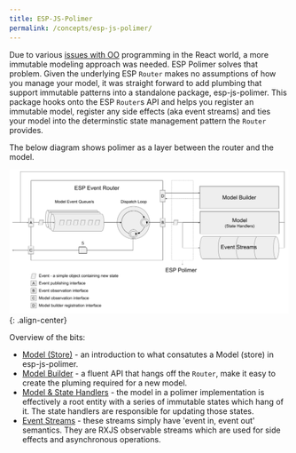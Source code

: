 ```yaml
---
title: ESP-JS-Polimer
permalink: /concepts/esp-js-polimer/
---
```


Due to various [issues with OO](../01-esp-js/04-oo-modeling.md#oo-woes) programming in the React world, a more immutable modeling approach was needed. 
ESP Polimer solves that problem. 
Given the underlying ESP `Router` makes no assumptions of how you manage your model, it was straight forward to add plumbing that support immutable patterns into a standalone package, esp-js-polimer.
This package hooks onto the ESP `Router`s API and helps you register an immutable model, register any side effects (aka event streams) and ties your model into the determinstic state management pattern the `Router` provides. 

The below diagram shows polimer as a layer between the router and the model.

![](../../../images/gslides-polimer-overview.png){: .align-center}

Overview of the bits:
* [Model (Store)](./02-model-store.md) - an introduction to what consatutes a Model (store) in esp-js-polimer.
* [Model Builder](./02-model-builder.md) - a fluent API that hangs off the `Router`, make it easy to create the pluming required for a new model.
* [Model & State Handlers](./03-state-handlers.md) - the model in a polimer implementation is effectively a root entity with a series of immutable states which hang of it. 
  The state handlers are responsible for updating those states.
* [Event Streams](./04-event-streams.md) - these streams simply have 'event in, event out' semantics. 
  They are RXJS observable streams which are used for side effects and asynchronous operations.   
